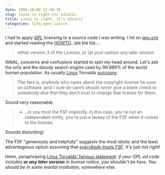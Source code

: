 ```yaml
---
date: 2009-10-09 22:48:39
slug: linus-is-right-its-idiotic
title: Linus is right, it's idiotic
categories: life,open source
---
```


I had to apply [GPL](http://www.gnu.org/licenses/gpl.html) licensing to a source code I was writing. I hit on [gnu.org](http://www.gnu.org) and started reading the [HOWTO](http://www.gnu.org/licenses/gpl-howto.html)...bla bla bla...





> either version 3 of the License, or (at your option) any later version





IANAL, concerns and confusions started to spin my head around. Let's ask the only and the bloody search engine used by 99.999% of the world human population. As usually [Linus](http://www.linux.org/info/linus.html) Torvalds [succours](http://lkml.org/lkml/2007/6/15/262):





> The fact is, anybody who cares about the copyright license he uses on software (and I sure do care!) should *never* give a blank check to somebody else that they don't trust to change that license for them.





Sound very reasonable.





> - ..or you trust the FSF implicitly.
In this case, you're not an independent entity, you're just a lackey
of the FSF when it comes to the license.






Sounds disturbing!




The FSF "generously and helpfully" suggests the most idiotic and the least advantageous option assuming that _[everybody trusts FSF](http://www.everybodylovesray.com/)_. It's just not right!





Hmm, paraphrasing [Linus Torvalds' famous statement](http://www.youtube.com/watch?v=4XpnKHJAok8): _if your GPL-ed code includes **or any later version** in license notice, you shouldn't be here. You should be in some mental institution, somewhere else._
